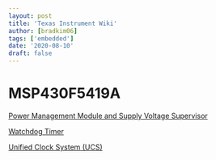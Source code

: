 ```yaml
---
layout: post
title: 'Texas Instrument Wiki'
author: [bradkim06]
tags: ['embedded']
date: '2020-08-10'
draft: false
---
```


# MSP430F5419A

[Power Management Module and Supply Voltage
Supervisor](MSP430F5419A%20f10276977d094370bb5d0f5a735a9da1/Power%20Management%20Module%20and%20Supply%20Voltage%20Supervi%200c3aa7d3726c49debf7e47d34c531f2e.md)

[Watchdog Timer](MSP430F5419A%20f10276977d094370bb5d0f5a735a9da1/Watchdog%20Timer%2085a4e8ccf97e490fa69b1c8d81552454.md)

[Unified Clock System (UCS)](MSP430F5419A%20f10276977d094370bb5d0f5a735a9da1/Unified%20Clock%20System%20(UCS)%20aa138ddb5d08443b852d5e91ce19bce0.md)
